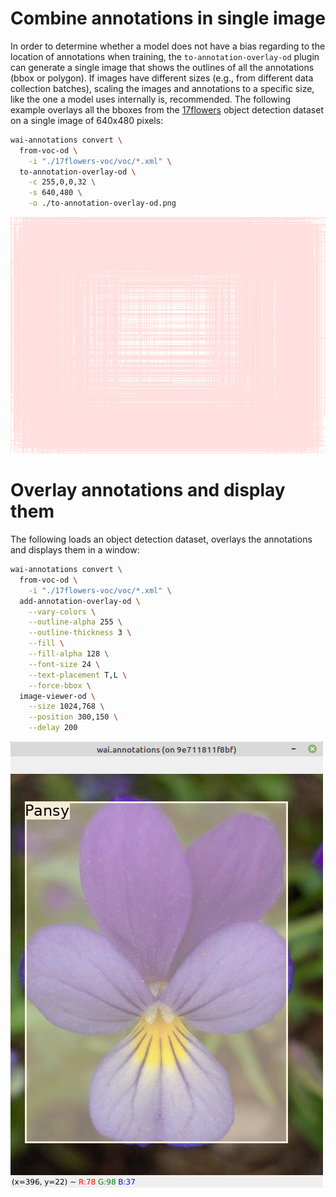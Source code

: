 # Combine annotations in single image

In order to determine whether a model does not have a bias regarding 
to the location of annotations when training, the `to-annotation-overlay-od` 
plugin can generate a single image that shows the outlines of all the annotations 
(bbox or polygon). If images have different sizes (e.g., from different 
data collection batches), scaling the images and annotations to a specific 
size, like the one a model uses internally is, recommended. The following
example overlays all the bboxes from the [17flowers]() 
object detection dataset on a single image of 640x480 pixels:

```bash
wai-annotations convert \
  from-voc-od \
    -i "./17flowers-voc/voc/*.xml" \
  to-annotation-overlay-od \
    -c 255,0,0,32 \
    -s 640,480 \
    -o ./to-annotation-overlay-od.png
```

![Combined annotations](img/to-annotation-overlay-od.png)


# Overlay annotations and display them

The following loads an object detection dataset, overlays the 
annotations and displays them in a window:

```bash
wai-annotations convert \
  from-voc-od \
    -i "./17flowers-voc/voc/*.xml" \
  add-annotation-overlay-od \
    --vary-colors \
    --outline-alpha 255 \
    --outline-thickness 3 \
    --fill \
    --fill-alpha 128 \
    --font-size 24 \
    --text-placement T,L \
    --force-bbox \
  image-viewer-od \
    --size 1024,768 \
    --position 300,150 \
    --delay 200    
```

![Object detection overlay](img/add-annotation-overlay-od.png)
